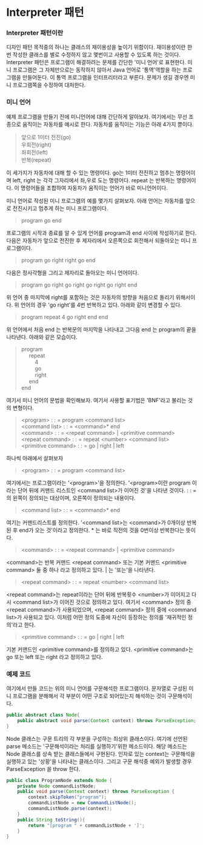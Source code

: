# Interpreter 패턴

### Interpreter 패턴이란

디자인 패턴 목적중의 하나는 클래스의 재이용성을 높이기 위함이다. 재이용성이란 한 번 작성한 클래스를 별로 수정하지 않고 몇번이고 사용할 수 있도록 하는 것이다.
Interpreter 패턴은 프로그램이 해결하려는 문제를 간단한 '미니 언어'로 표현한다. 미니 프로그램은 그 자체만으로는 동작하지 않아서 Java 언어로 '통역'역할을 하는
프로그램을 만들어둔다. 이 통역 프로그램을 인터프리터라고 부른다. 문제가 생길 경우엔 미니 프로그램쪽을 수정하여 대처한다.

### 미니 언어
예제 프로그램을 만들기 전에 미니언어에 대해 간단하게 알아보자. 여기에서는 무선 조종으로 움직이는 자동차를 예시로 한다. 자동차를 움직이는 기능은 아래 4가지 뿐이다.
> 앞으로 1미터 전진(go)\
> 우회전(right)\
> 좌회전(left)\
> 반복(repeat)

이 세가지가 자동차에 대해 할 수 있는 명령이다. go는 1미터 전진하고 멈추는 명령어이며 left, right 는 각각 그자리에서 좌,우로 도는 명령어다. repeat 는 반복하는 명령어이다.
이 명령어들을 조합하여 자동차가 움직이는 언어가 바로 미니언어이다.

미니 언어로 작성된 미니 프로그램의 예를 몇가지 살펴보자. 아래 언어는 자동차를 앞으로 전진시키고 멈추게 하는 미니 프로그램이다.
> program go end

프로그램의 시작과 종료를 알 수 있게 언어를 program과 end 사이에 작성하기로 한다. 다음은 자동차가 앞으로 전진한 후 제자리에서 오른쪽으로 회전해서 되돌아오는
미니 프로그램이다. 
> program go right right go end

다음은 정사각형을 그리고 제자리로 돌아오는 미니 언어이다.
> program go right go right go right go right end

위 언어 중 마지막에 right를 포함하는 것은 자동차의 방향을 처음으로 돌리기 위해서이다. 위 언어의 경우 'go right'를 4번 반복하고 있다. 아래와 같이 변경할 수 있다.
> program repeat 4 go right end end

위 언어에서 처음 end 는 반복문의 마지막을 나타내고 그다음 end 는 program의 끝을 나타낸다. 아래와 같은 모습이다.
> program\
> &nbsp;&nbsp;&nbsp;&nbsp; repeat\
> &nbsp;&nbsp;&nbsp;&nbsp;&nbsp;&nbsp;&nbsp;&nbsp; 4\
> &nbsp;&nbsp;&nbsp;&nbsp;&nbsp;&nbsp;&nbsp;&nbsp; go\
> &nbsp;&nbsp;&nbsp;&nbsp;&nbsp;&nbsp;&nbsp;&nbsp; right\
> &nbsp;&nbsp;&nbsp;&nbsp; end\
> end

여기서 미니 언어의 문법을 확인해보자. 여기서 사용할 표기법은 'BNF'라고 불리는 것의 변형이다. 
> &lt;program&gt; : : = program &lt;command list&gt;\
> &lt;command list&gt; : : = &lt;command&gt;&#42; end\
> &lt;command&gt; : : = &lt;repeat command&gt; | &lt;primitive command&gt;\
> &lt;repeat command&gt; : : = repeat &lt;number&gt; &lt;command list&gt;\
> &lt;primitive command&gt; : : = go | right | left

하나씩 아래에서 살펴보자
> &lt;program&gt; : : = program &lt;command list&gt;

여기에서는 프로그램이라는 '&lt;program&gt;'을 정의한다. '&lt;program&gt;이란 program 이라는 단어 뒤에 커맨드 리스트인 &lt;command list&gt;가 이어진 것'을 나타낸 것이다.
: : = 의 왼쪽이 정의되는 대상이며, 오른쪽이 정의되는 내용이다.

> &lt;command list&gt; : : = &lt;command&gt;&#42; end

여기는 커맨드리스트를 정의한다. '&lt;command list&gt;는 &lt;command&gt;가 0개이상 반복된 후 end가 오는 것'이라고 정의한다. * 는 바로 직전의 것을 0번이상 반복한다는 뜻이다.

> &lt;command&gt; : : = &lt;repeat command&gt; | &lt;primitive command&gt;

&lt;command&gt;는 반복 커맨드 &lt;repeat command&gt; 또는 기본 커맨드 &lt;primitive command&gt; 둘 중 하나 라고 정의하고 있다. | 는 '또는'을 나타낸다.

> &lt;repeat command&gt; : : = repeat &lt;number&gt; &lt;command list&gt;

&lt;repeat command&gt;는 repeat이라는 단어 뒤에 반복횟수 &lt;number&gt;가 이어지고 다시 &lt;command list&gt;가 이어진 것으로 정의하고 있다. 
여기서 &lt;command&gt; 정의 중 &lt;repeat command&gt;가 사용되었으며, &lt;repeat command&gt; 정의 중에 &lt;command list&gt;가 사용되고 있다.
이처럼 어떤 정의 도중에 자신이 등장하는 정의를 '재귀적인 정의'라고 한다.

> &lt;primitive command&gt; : : = go | right | left

기본 커맨드인 &lt;primitive command&gt;를 정의하고 있다. &lt;primitive command&gt;는 go 또는 left 또는 right 라고 정의하고 있다.

### 예제 코드
여기에서 만들 코드는 위의 미니 언어를 구문해석한 프로그램이다. 문자열로 구성된 미니 프로그램을 분해해서 각 부분이 어떤 구조로 되어있는지 해석하는 것이 구문해석이다.
```java
public abstract class Node{
    public abstract void parse(Context context) throws ParseException;
}
```
Node 클래스는 구문 트리의 각 부분을 구성하는 최상위 클래스이다. 여기에 선언된 parse 메소드는 '구문해석이라는 처리를 실행하기'위한 메소드이다. 해당 메소드는 
Node 클래스를 상속 받는 클래스들에서 구현된다. 인자로 있는 context는 구문해석을 실행하고 있는 '상황'을 나타내는 클래스이다. 그리고 구문 해석중 예외가 발생할 경우
ParseException 을 throw 한다.

```java
public class ProgramNode extends Node {
    private Node commandListNode;
    public void parse(Context context) throws ParseException {
        context.skipToken("program");
        commandListNode = new CommandListNode();
        commandListNode.parse(context);
    }
    public String toString(){
        return "[program " + commandListNode + ']';
    }
}
```